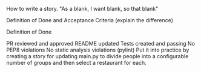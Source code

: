 How to write a story. "As a blank, I want blank, so that blank"

Definition of Done and Acceptance Criteria (explain the difference)

Definition of Done

PR reviewed and approved
README updated
Tests created and passing
No PEP8 violations
No static analysis violations (pylint)
Put it into practice by creating a story for updating main.py to divide people into a configurable number of groups and then select a restaurant for each.